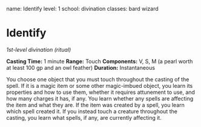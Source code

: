 name: Identify
level: 1
school: divination
classes: bard
         wizard

# Identify
_1st-level divination (ritual)_

**Casting Time:** 1 minute
**Range:** Touch
**Components:** V, S, M (a pearl worth at least 100 gp and an owl feather)
**Duration:** Instantaneous

You choose one object that you must touch throughout the casting of the spell. If it is a magic item or some other magic-imbued object, you learn its properties and how to use them, whether it requires attunement to use, and how many charges it has, if any. You learn whether any spells are affecting the item and what they are. If the item was created by a spell, you learn which spell created it.
If you instead touch a creature throughout the casting, you learn what spells, if any, are currently affecting it.
